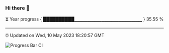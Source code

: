 ### Hi there 👋

⏳ Year progress { ██████████▁▁▁▁▁▁▁▁▁▁▁▁▁▁▁▁▁▁▁▁ } 35.55 %

---

⏰ Updated on Wed, 10 May 2023 18:20:57 GMT

![Progress Bar CI](https://github.com/liununu/liununu/workflows/Progress%20Bar%20CI/badge.svg)
